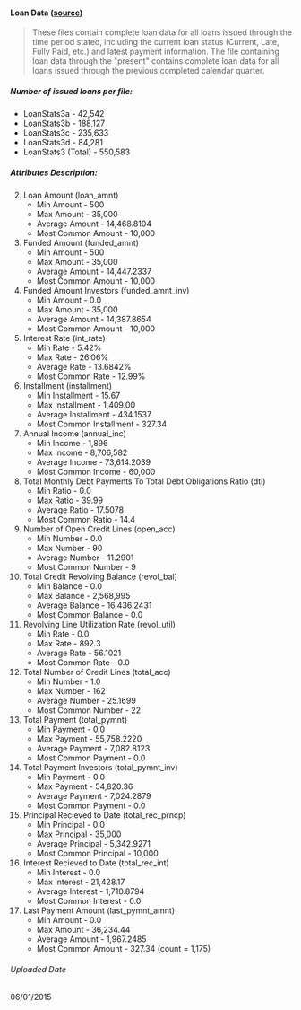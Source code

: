#### Loan Data ([source](https://www.lendingclub.com/info/download-data.action)) 
<blockquote cite="https://www.lendingclub.com/info/download-data.action">
<p> These files contain complete loan data for all loans issued through the time period stated, including the current loan status (Current, Late, Fully Paid, etc.) and latest payment information. The file containing loan data through the "present" contains complete loan data for all loans issued through the previous completed calendar quarter.
</blockquote>

##### Number of issued loans per file:  
* LoanStats3a - 42,542
* LoanStats3b - 188,127
* LoanStats3c - 235,633
* LoanStats3d - 84,281
* LoanStats3 (Total) - 550,583

##### Attributes Description:

2. Loan Amount (loan_amnt)
    * Min Amount - 500
    * Max Amount - 35,000
    * Average Amount - 14,468.8104
    * Most Common Amount - 10,000
3. Funded Amount (funded_amnt)
    * Min Amount - 500
    * Max Amount - 35,000
    * Average Amount - 14,447.2337
    * Most Common Amount - 10,000
4. Funded Amount Investors (funded_amnt_inv)
    * Min Amount - 0.0
    * Max Amount - 35,000
    * Average Amount - 14,387.8654
    * Most Common Amount - 10,000
6. Interest Rate (int_rate)
    * Min Rate - 5.42%
    * Max Rate - 26.06%
    * Average Rate - 13.6842%
    * Most Common Rate - 12.99%
7. Installment (installment)
    * Min Installment - 15.67
    * Max Installment - 1,409.00
    * Average Installment - 434.1537
    * Most Common Installment - 327.34
13. Annual Income (annual_inc)
    * Min Income - 1,896
    * Max Income - 8,706,582
    * Average Income - 73,614.2039
    * Most Common Income - 60,000
24. Total Monthly Debt Payments To Total Debt Obligations Ratio (dti)
    * Min Ratio - 0.0
    * Max Ratio - 39.99
    * Average Ratio - 17.5078
    * Most Common Ratio - 14.4
30. Number of Open Credit Lines (open_acc)
    * Min Number - 0.0
    * Max Number - 90
    * Average Number - 11.2901 
    * Most Common Number - 9
32. Total Credit Revolving Balance (revol_bal)
    * Min Balance - 0.0
    * Max Balance - 2,568,995
    * Average Balance - 16,436.2431
    * Most Common Balance - 0.0
33. Revolving Line Utilization Rate (revol_util)
    * Min Rate - 0.0
    * Max Rate - 892.3
    * Average Rate - 56.1021
    * Most Common Rate - 0.0
34. Total Number of Credit Lines (total_acc)
    * Min Number - 1.0
    * Max Number - 162
    * Average Number - 25.1699 
    * Most Common Number - 22
38. Total Payment (total_pymnt)
    * Min Payment - 0.0
    * Max Payment - 55,758.2220
    * Average Payment - 7,082.8123
    * Most Common Payment - 0.0
39. Total Payment Investors (total_pymnt_inv)
    * Min Payment - 0.0
    * Max Payment - 54,820.36
    * Average Payment - 7,024.2879
    * Most Common Payment - 0.0
40. Principal Recieved to Date (total_rec_prncp)
    * Min Principal - 0.0
    * Max Principal - 35,000
    * Average Principal - 5,342.9271
    * Most Common Principal - 10,000
41. Interest Recieved to Date (total_rec_int)
    * Min Interest - 0.0
    * Max Interest - 21,428.17
    * Average Interest - 1,710.8794
    * Most Common Interest - 0.0
46. Last Payment Amount (last_pymnt_amnt)
    * Min Amount - 0.0
    * Max Amount - 36,234.44
    * Average Amount - 1,967.2485
    * Most Common Amount - 327.34 (count = 1,175)


###### Uploaded Date
06/01/2015